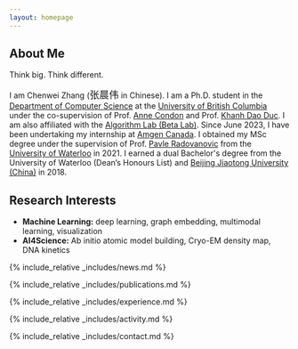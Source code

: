 ```yaml
---
layout: homepage
---
```


## About Me

Think big. Think different. 

I am Chenwei Zhang (<span style="font-family: 'Font Name', Ma Shan Zheng; font-size: 125%; background: inherit;">张晨伟</span> in Chinese). I am a Ph.D. student in the [Department of Computer Science](https://www.cs.ubc.ca) at the [University of British Columbia](https://www.ubc.ca) under the co-supervision of Prof. [Anne Condon](https://www.cs.ubc.ca/~condon/) and Prof. [Khanh Dao Duc](https://kdaoduc.com/). I am also affiliated with the [Algorithm Lab (Beta Lab)](https://www.cs.ubc.ca/labs/beta/). Since June 2023, I have been undertaking my internship at [Amgen Canada](https://www.amgen.ca/). I obtained my MSc degree under the supervision of Prof. [Pavle Radovanovic](http://pavlegroup.uwaterloo.ca/) from the [University of Waterloo](https://uwaterloo.ca) in 2021. I earned a dual Bachelor's degree from the University of Waterloo (Dean’s Honours List) and [Beijing Jiaotong University (China)](http://en.njtu.edu.cn) in 2018.

## Research Interests

- **Machine Learning:** deep learning, graph embedding, multimodal learning, visualization
- **AI4Science:** Ab initio atomic model building, Cryo-EM density map, DNA kinetics


{% include_relative _includes/news.md %}
 
{% include_relative _includes/publications.md %}

{% include_relative _includes/experience.md %}

{% include_relative _includes/activity.md %}

{% include_relative _includes/contact.md %}